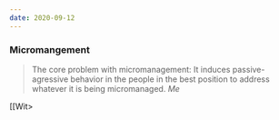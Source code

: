 ```yaml
---
date: 2020-09-12
---
```


### Micromangement

> The core problem with micromanagement: It induces passive-agressive behavior in the people in the best position to address whatever it is being micromanaged. *Me*

[[Wit>
